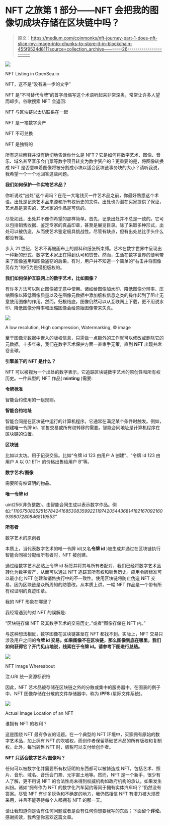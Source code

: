 # NFT 之旅第 1 部分——NFT 会把我的图像切成块存储在区块链中吗？

> 原文：<https://medium.com/coinmonks/nft-journey-part-1-does-nft-slice-my-image-into-chunks-to-store-it-in-blockchain-455f9524d811?source=collection_archive---------26----------------------->

![](img/fe1388bbae782cebe1e0989c7f37b66d.png)

NFT Listing in OpenSea.io

NFT，这不是“没有进一步的文字”

NFT 是“不可替代令牌”的首字母缩写这个术语听起来非常深奥，常常让许多人望而却步。谷歌搜索 NFT 会返回:

NFT 与区块链以太坊联系在一起

NFT 是一笔数字资产

NFT 不可兑换

NFT 是独特的

所有这些解释并没有确切地告诉你什么是 NFT？它是如何将数字艺术、图像、音乐、域名甚至音乐会门票等数字项目转变为数字资产的？更重要的是，将图像转换成 NFT 是否意味着图像将被分割成小块以适合区块链事务块的大小？请听我说，我希望一个一个地回答这些问题。

**我们如何保护一件实物艺术品？**

你听说过“出处”这个词吗？在花一大笔钱买一件艺术品之前，你最好熟悉这个术语。出处是记录艺术品来源和所有权历史的文件。出处也为潜在买家提供了保证，艺术品是真实的，艺术家的作品是可信的。

尽管如此，出处并不像你希望的那样简单。首先，记录出处并不总是一致的。它可以包括销售收据、鉴定专家的真品印章，甚至是展览目录。除了采取多种形式，出处可以被伪造，从而使艺术鉴定极具挑战性。尽管有缺点，但有出处总比手头什么都没有强。

步入 21 世纪，艺术不再被画布上的颜料和纸张所束缚。艺术在数字世界中呈现出一种新的形式，数字艺术家正在得到认可和赞誉。然而，生活在数字世界的便利带来了图像盗用和图像盗窃的后果。有时，用户并不知道一个简单的“右击并将图像另存为”的行为是侵犯版权的。

**我们如何保护互联网上的数字艺术，比如图像？**

有许多方法可以防止图像被无意中使用。诸如给图像加水印、降低图像分辨率、压缩图像以降低图像质量以及在图像元数据中添加版权信息之类的操作起到了阻止无意使用图像的作用。然而，归根结底，图像仍然可以从互联网上下载，更不用说水印、降低图像分辨率和压缩图像会给原始图像带来失真。

![](img/68e1c98ff57c49469300530647b1ad3d.png)

A low resolution, High compression, Watermarking, © image

至于图像元数据中嵌入的版权信息，只需做一点额外的工作就可以修改或删除它的元数据。十多年来，我们在数字艺术保护方面一直束手无策，直到 **NFT** 出现并席卷全球。

**引擎盖下的 NFT 是什么？**

NFT 可以被视为一个出处的数字表示，它追踪区块链数字艺术的原创性和所有权历史。一件典型的 NFT 作品( **minting** )需要:

**令牌标准**

智能合约使用的一组规则。

**智能合约地址**

智能合同是在区块链中运行的计算机程序。它通常在满足某个条件时触发。例如，创建唯一令牌 id、销售交易或所有权转移的需要。智能合同地址是计算机程序在区块链的位置。

**区块链**

比如以太坊。用于记录交易。比如“令牌 id 123 由用户 A 创建”、“令牌 id 123 由用户 A 以 0.1 ETH 的价格出售给用户 B”等。

**数字艺术/图像**

需要所有权证明的物品。

**唯一令牌 id**

uint256(非负整数)。由智能合同生成以表示数字作品。例如:*“110075082525157842416853083599221197420544368141821670921609398072808468119553”*

**所有者**

数字艺术的原创者

本质上，当代表数字艺术的唯一令牌 id(又名**令牌 id** )被生成并通过在区块链执行智能合同被分配给所有者时，NFT 被创建。

通过给数字艺术品贴上令牌 id 标签并将其与所有者配对，我们已经将数字艺术品转化为数字资产，从而可以通过 NFT 追踪其所有权和销售历史。应用令牌标准可以最小化 NFT 创建和销售执行中的不一致性。使用区块链将防止伪造 NFT 交易，因为区块链是众所周知的防篡改。从本质上讲，一幅 NFT 作品是一个带有所有权证明的真迹印章。

我的 NFT 形象在哪里？

我经常遇到的对 NFT 的误解是:

“区块链存储 NFT 及其数字艺术的交易历史，”或者“图像存储在 NFT 内。”

与这种想法相反，数字图像在区块链甚至在 NFT 都找不到。实际上，NFT 交易只涉及用户之间的**令牌 id 交易。如果图像不在区块链，那么图像到底在哪里，我们如何获得它？开门见山地说，线索在于令牌 id。请参考下图进行总结。**

![](img/774224b74e877ca7474e1ae6d5abb7a8.png)

NFT Image Whereabout

注:URI 统一资源标识符

因此，NFT 艺术品被存储在区块链之外的分散或集中的服务器中。在图表的例子中，NFT 图像存储在分散的文件存储器中，称为 **IPFS** (星际文件系统)。

![](img/189fd5b5ab3ad455729d671a99fa941a.png)

Actual Image Location of an NFT

谁拥有 NFT 的权利？

这是围绕 NFT 最有争议的话题。在一个典型的 NFT 环境中，买家拥有原始的数字艺术品，加上拥有 NFT 的吹嘘权，而创作者保留基础艺术品的所有版权和复制权。此外，每当转售 NFT 时，版税可以支付给创作者。

**NFT 只适合数字艺术/图像吗？**

任何可以被数字化并需要所有权证明的东西都可以被铸造成 NFT，包括艺术、照片、音乐、域名、音乐会门票、元宇宙土地等。然而，NFT 是一个新手，很少有人了解，更不用说 NFT 的合法性尚未得到权威机构如政府机构的承认，如果发生纠纷。诸如“拥有作为 NFT 的数字化汽车契约等同于拥有实体汽车吗？”仍然没有答案。尽管 NFT 有许多灰色和不确定的地方，我仍然相信 NFT 有潜力被大规模采用，并且不能等待每个人都拥有 NFT 的那一天。

请让我知道你是否有任何问题或者是否有任何你想要我写的东西；下面留个**评论**。感谢阅读，我希望你喜欢这篇文章。